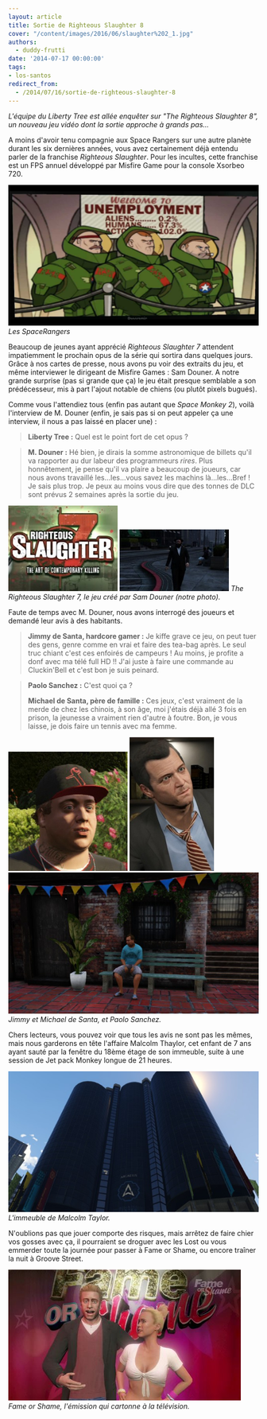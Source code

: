 ```yaml
---
layout: article
title: Sortie de Righteous Slaughter 8
cover: "/content/images/2016/06/slaughter%202_1.jpg"
authors:
  - duddy-frutti
date: '2014-07-17 00:00:00'
tags:
- los-santos
redirect_from:
  - /2014/07/16/sortie-de-righteous-slaughter-8
---
```


_L'équipe du Liberty Tree est allée enquêter sur "The Righteous Slaughter 8", un nouveau jeu vidéo dont la sortie approche à grands pas..._

A moins d'avoir tenu compagnie aux Space Rangers sur une autre planète durant les six dernières années, vous avez certainement déjà entendu parler de la franchise _Righteous Slaughter_. Pour les incultes, cette franchise est un FPS annuel développé par Misfire Game pour la console Xsorbeo 720.

![Les SpaceRangers](/content/images/2016/06/spacerangers_0.jpg)
_Les SpaceRangers_

Beaucoup de jeunes ayant apprécié _Righteous Slaughter 7_ attendent impatiemment le prochain opus de la série qui sortira dans quelques jours. Grâce à nos cartes de presse, nous avons pu voir des extraits du jeu, et même interviewer le dirigeant de Misfire Games : Sam Douner. A notre grande surprise (pas si grande que ça) le jeu était presque semblable a son prédécesseur, mis à part l'ajout notable de chiens (ou plutôt pixels bugués).

Comme vous l'attendiez tous (enfin pas autant que _Space Monkey 2_), voilà l'interview de M. Douner (enfin, je sais pas si on peut appeler ça une interview, il nous a pas laissé en placer une) :

> **Liberty Tree :** Quel est le point fort de cet opus ?

> **M. Douner :** Hé bien, je dirais la somme astronomique de billets qu'il va rapporter au dur labeur des programmeurs _rires_. Plus honnêtement, je pense qu'il va plaire a beaucoup de joueurs, car nous avons travaillé les...les...vous savez les machins là...les...Bref ! Je sais plus trop. Je peux au moins vous dire que des tonnes de DLC sont prévus 2 semaines après la sortie du jeu.

![](/content/images/2016/06/RighteousSlaughter7-1_0_0.jpg)
![The Righteous Slaughter 7, le jeu créé par Sam Douner (notre photo).](/content/images/2016/06/sam_0_0.jpg)
_The Righteous Slaughter 7, le jeu créé par Sam Douner (notre photo)._

Faute de temps avec M. Douner, nous avons interrogé des joueurs et demandé leur avis à des habitants.

> **Jimmy de Santa, hardcore gamer :** Je kiffe grave ce jeu, on peut tuer des gens, genre comme en vrai et faire des tea-bag après. Le seul truc chiant c'est ces enfoirés de campeurs ! Au moins, je profite a donf avec ma télé full HD !! J'ai juste à faire une commande au Cluckin'Bell et c'est bon je suis peinard.

> **Paolo Sanchez :** C'est quoi ça ?
> 
> **Michael de Santa, père de famille :** Ces jeux, c'est vraiment de la merde de chez les chinois, à son âge, moi j'étais déjà allé 3 fois en prison, la jeunesse a vraiment rien d'autre à foutre. Bon, je vous laisse, je dois faire un tennis avec ma femme.

![](/content/images/2016/06/jimmy_0.png)
![](/content/images/2016/06/170px-MichaelDeSanta-GTAV_0.jpg)
![Jimmy et Michael de Santa, et Paolo Sanchez.](/content/images/2016/06/sanchez_0.jpg)
_Jimmy et Michael de Santa, et Paolo Sanchez._

Chers lecteurs, vous pouvez voir que tous les avis ne sont pas les mêmes, mais nous garderons en tête l'affaire Malcolm Thaylor, cet enfant de 7 ans ayant sauté par la fenêtre du 18ème étage de son immeuble, suite à une session de Jet pack Monkey longue de 21 heures.

![L'immeuble de Malcolm Taylor.](/content/images/2016/06/immeuble%20malcolm_0.jpg)
_L'immeuble de Malcolm Taylor._

N'oublions pas que jouer comporte des risques, mais arrêtez de faire chier vos gosses avec ça, il pourraient se droguer avec les Lost ou vous emmerder toute la journée pour passer à Fame or Shame, ou encore traîner la nuit à Groove Street.

![Fame or Shame, l'émission qui cartonne à la télévision.](/content/images/2016/06/fame%20or%20shame_0.jpg)
_Fame or Shame, l'émission qui cartonne à la télévision._